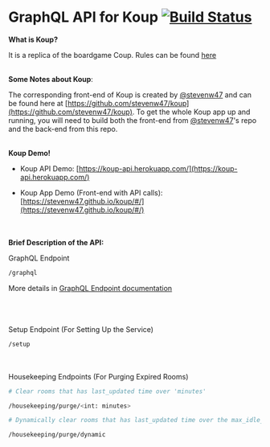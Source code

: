 # GraphQL API for Koup [![Build Status](https://travis-ci.org/lazypanda10117/koup-api.svg?branch=master)](https://travis-ci.org/lazypanda10117/koup-api)

__What is Koup?__ 

It is a replica of the boardgame Coup. Rules can be found [here](https://upload.snakesandlattes.com/rules/c/CoupTheResistance.pdf)

\
__Some Notes about Koup__: 

The corresponding front-end of Koup is created by [@stevenw47](https://github.com/stevenw47/) and can be found here at [https://github.com/stevenw47/koup](https://github.com/stevenw47/koup). To get the whole Koup app up and running, you will need to build both the front-end from [@stevenw47](https://github.com/stevenw47/)'s repo and the back-end from this repo.

\
__Koup Demo!__ 

- Koup API Demo: [https://koup-api.herokuapp.com/](https://koup-api.herokuapp.com/)

- Koup App Demo (Front-end with API calls): [https://stevenw47.github.io/koup/#/](https://stevenw47.github.io/koup/#/)

\
\
__Brief Description of the API:__

GraphQL Endpoint
```bash
/graphql
```
More details in [GraphQL Endpoint documentation](./docs/GraphQL_API.md)

\
\
\
Setup Endpoint (For Setting Up the Service)
```bash
/setup
```
\
\
Housekeeping Endpoints (For Purging Expired Rooms)
```bash
# Clear rooms that has last_updated time over 'minutes'

/housekeeping/purge/<int: minutes>
```
```bash
# Dynamically clear rooms that has last_updated time over the max_idle_minutes defined by the room

/housekeeping/purge/dynamic
```
